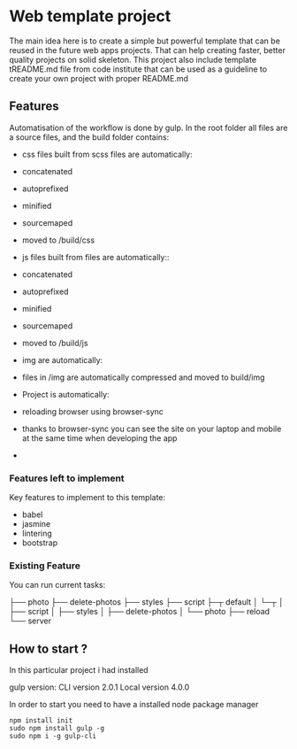 # Web template project

The main idea here is to create a simple but powerful template that can
be reused in the future web apps projects. That can help creating faster,
better quality projects on solid skeleton. This project also include
template tREADME.md file from code institute that can be used as a
guideline to create your own project with proper README.md

## Features

Automatisation of the workflow is done by gulp.
In the root folder all files are a source files, and the build folder contains:

- css files built from scss files are automatically:
 - concatenated
 - autoprefixed
 - minified
 - sourcemaped
 - moved to /build/css

- js files built from files are automatically::
 - concatenated
 - autoprefixed
 - minified
 - sourcemaped
 - moved to /build/js

- img are automatically:
 - files in /img are automatically compressed and moved to build/img

- Project is automatically:
 - reloading browser using browser-sync
 - thanks to browser-sync you can see the site on your laptop and mobile at the
 same time when developing the app
 -

### Features left to implement

Key features to implement to this template:

 - babel
 - jasmine
 - lintering
 - bootstrap

### Existing Feature

You can run current tasks:

 ├── photo
 ├── delete-photos
 ├── styles
 ├── script
 ├─┬ default
 │ └─┬ <series>
 │   ├── script
 │   ├── styles
 │   ├── delete-photos
 │   └── photo
 ├── reload
 └── server

##  How to start ?

In this particular project i had installed

gulp version:
CLI version 2.0.1
Local version 4.0.0

In order to start you need to have a installed node package manager

```
npm install init
sudo npm install gulp -g
sudo npm i -g gulp-cli
```
